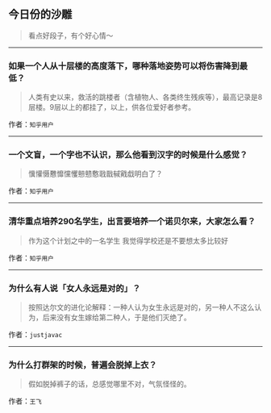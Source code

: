 ## 今日份的沙雕

> 看点好段子，有个好心情～


 
---

### 如果一个人从十层楼的高度落下，哪种落地姿势可以将伤害降到最低？

> 人类有史以来，救活的跳楼者（含植物人、各类终生残疾等），最高记录是8层楼。9层以上的都挂了，以上，供各位爱好者参考。


作者：`知乎用户`

---

### 一个文盲，一个字也不认识，那么他看到汉字的时候是什么感觉？

> 懻懽慑戁戂戃戄戅戆懯戨戬戫戭戱明白了？


作者：`知乎用户`

---

### 清华重点培养290名学生，出言要培养一个诺贝尔来，大家怎么看？

> 作为这个计划之中的一名学生 我觉得学校还是不要想太多比较好


作者：`知乎用户`

---

### 为什么有人说「女人永远是对的」？

> 按照达尔文的进化论解释：一种人认为女生永远是对的，另一种人不这么认为，后来没有女生嫁给第二种人，于是他们灭绝了。


作者：`justjavac`

---

### 为什么打群架的时候，普遍会脱掉上衣？

> 假如脱掉裤子的话，总感觉哪里不对，气氛怪怪的。


作者：`王飞`